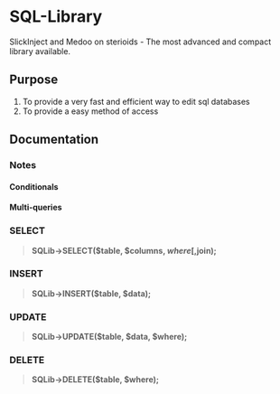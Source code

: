 # SQL-Library
SlickInject and Medoo on sterioids - The most advanced and compact library available.

## Purpose

1. To provide a very fast and efficient way to edit sql databases
2. To provide a easy method of access

## Documentation
### Notes
#### Conditionals

#### Multi-queries


### SELECT
> **SQLib->SELECT($table, $columns, $where[,$join);**

### INSERT
> **SQLib->INSERT($table, $data);**

### UPDATE
> **SQLib->UPDATE($table, $data, $where);**

### DELETE
> **SQLib->DELETE($table, $where);**
